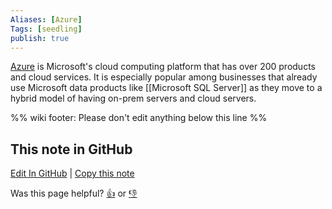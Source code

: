 ```yaml
---
Aliases: [Azure]
Tags: [seedling]
publish: true
---
```


[Azure](https://azure.microsoft.com/) is Microsoft's cloud computing platform that has over 200 products and cloud services. It is especially popular among businesses that already use Microsoft data products like [[Microsoft SQL Server]] as they move to a hybrid model of having on-prem servers and cloud servers.

%% wiki footer: Please don't edit anything below this line %%

## This note in GitHub

<span class="git-footer">[Edit In GitHub](https://github.dev/data-engineering-community/data-engineering-wiki/blob/main/Tools/Microsoft%20Azure.md "git-hub-edit-note") | [Copy this note](https://raw.githubusercontent.com/data-engineering-community/data-engineering-wiki/main/Tools/Microsoft%20Azure.md "git-hub-copy-note")</span>

<span class="git-footer">Was this page helpful?
[👍](https://tally.so/r/3jZ8D4?rating=Yes&url=https://dataengineering.wiki/Tools/Microsoft+Azure) or [👎](https://tally.so/r/3jZ8D4?rating=No&url=https://dataengineering.wiki/Tools/Microsoft+Azure)</span>
